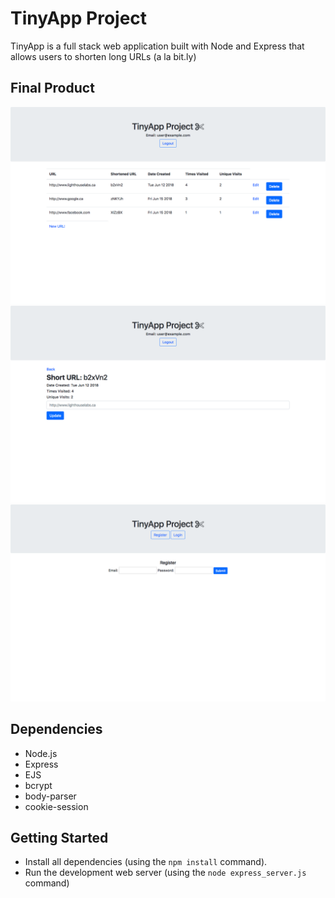 # TinyApp Project

TinyApp is a full stack web application built with Node and Express that allows users to shorten long URLs (a la bit.ly)

## Final Product

!["Screenshot of URL index page"](https://github.com/emilyhfdong/TinyApp/blob/master/docs/url_index.png)
!["Screenshot of show URL page"](https://github.com/emilyhfdong/TinyApp/blob/master/docs/show_url.png)
!["Screenshot of register page"](https://github.com/emilyhfdong/TinyApp/blob/master/docs/register-page.png)


## Dependencies

- Node.js
- Express
- EJS
- bcrypt
- body-parser
- cookie-session

## Getting Started

- Install all dependencies (using the `npm install` command).
- Run the development web server (using the `node express_server.js` command)